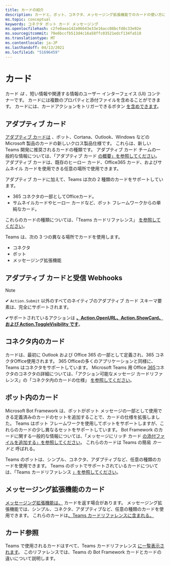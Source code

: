 ```yaml
---
title: カードの紹介
description: カードと、ボット、コネクタ、メッセージング拡張機能でのカードの使い方について説明します。
ms.topic: conceptual
keywords: コネクタ ボット カード メッセージング
ms.openlocfilehash: c2fe0aea142a96643e33e16acc08bcfd8c33e92e
ms.sourcegitcommit: 79e6bccfb513d4c16a58ffc03521edcf134fa518
ms.translationtype: MT
ms.contentlocale: ja-JP
ms.lasthandoff: 04/13/2021
ms.locfileid: "51696459"
---
```

# <a name="cards"></a>カード

カード *は* 、短い情報や関連する情報のユーザー インターフェイス (UI) コンテナーです。 カードには複数のプロパティと添付ファイルを含めることができます。 カードには、カードアクションをトリガーできるボタン [を含めできます](~/task-modules-and-cards/cards/cards-actions.md)。

## <a name="adaptive-cards"></a>アダプティブ カード

[アダプティブ カードは](~/task-modules-and-cards/cards/cards-reference.md#adaptive-card) 、ボット、Cortana、Outlook、Windows などの Microsoft 製品のカードの新しいクロス製品仕様です。 これらは、新しい Teams 開発に推奨されるカードの種類です。 アダプティブ カード チームの一般的な情報については、「アダプティブ カード [の概要」を参照してください](/adaptive-cards)。 アダプティブ カードは、既存のヒーロー カード、Office365 カード、およびサムネイル カードを使用できる任意の場所で使用できます。

アダプティブ カードに加えて、Teams は次の 2 種類のカードをサポートしています。

* 365 コネクタの一部としてOfficeカード。
* サムネイルカードやヒーロー カードなど、ボット フレームワークからの単純なカード。

これらのカードの種類については、「Teams カードリファレンス」 [を参照してください](~/task-modules-and-cards/cards/cards-reference.md)。

Teams は、次の 3 つの異なる場所でカードを使用します。

* コネクタ
* ボット
* メッセージング拡張機能

## <a name="adaptive-cards-and-incoming-webhooks"></a>アダプティブ カードと受信 Webhooks

> [!NOTE]
>
> ✔ `Action.Submit` 以外のすべてのネイティブのアダプティブ カード スキーマ要素は、完全にサポートされます。
>
> ✔サポートされているアクションは [**、Action.OpenURL、Action.ShowCard、**](https://adaptivecards.io/explorer/Action.OpenUrl.html)[**および Action.ToggleVisibility です**](https://adaptivecards.io/explorer/Action.ToggleVisibility.html)。 [](https://adaptivecards.io/explorer/Action.ShowCard.html)

## <a name="cards-in-connectors"></a>コネクタ内のカード

カードは、最初に Outlook および Office 365 の一部として定義され、365 コネクタOffice使用されます。 365 Officeの多くのアプリケーションと同様に、Teams はコネクタをサポートしています。 Microsoft Teams 用 Office [365](~/webhooks-and-connectors/what-are-webhooks-and-connectors.md)コネクタのコネクタの詳細については、「アクション可能なメッセージ カードリファレンス」の「コネクタ内のカードの仕様」 [を参照してください](/outlook/actionable-messages/card-reference)。

## <a name="cards-in-bots"></a>ボット内のカード

Microsoft Bot Framework は、ボットがボット メッセージの一部として使用できる定義済みのカードのセットを追加することで、カードの仕様を拡張しました。 Teams はボット フレームワークを使用してボットをサポートしますが、これらのカードの少し異なるセットをサポートしています。 Bot Framework のカードに関する一般的な情報については、「メッセージにリッチ カード [の添付ファイルを追加する」を参照してください](/bot-framework/nodejs/bot-builder-nodejs-send-rich-cards)。 これらのカードは Teams の簡易 *カードと* 呼ばれる。

Teams のボットは、シンプル、コネクタ、アダプティブなど、任意の種類のカードを使用できます。 Teams のボットでサポートされているカードについては、「Teams カードリファレンス [」を参照してください](~/task-modules-and-cards/cards/cards-reference.md)。  

## <a name="cards-in-messaging-extensions"></a>メッセージング拡張機能のカード

[メッセージング拡張機能は、](~/messaging-extensions/what-are-messaging-extensions.md) カードを返す場合があります。 メッセージング拡張機能では、シンプル、コネクタ、アダプティブなど、任意の種類のカードを使用できます。 これらのカードは[、Teams カードリファレンスに含まれる。](~/task-modules-and-cards/cards/cards-reference.md)

## <a name="card-reference"></a>カード参照

Teams で使用されるカードはすべて、Teams カードリファレンス [に一覧表示されます](~/task-modules-and-cards/cards/cards-reference.md)。 このリファレンスでは、Teams の Bot Framework カードとカードの違いについて説明します。
